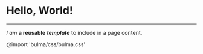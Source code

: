 # Hello, World!
---
*I am* **a reusable** ***template*** to include in a page content.

@import 'bulma/css/bulma.css'
